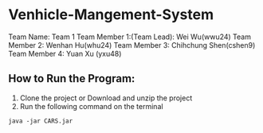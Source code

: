# Venhicle-Mangement-System

Team Name: Team 1
Team Member 1:(Team Lead): Wei Wu(wwu24)
Team Member 2: Wenhan Hu(whu24)
Team Member 3: Chihchung Shen(cshen9)
Team Member 4: Yuan Xu (yxu48)

## How to Run the Program:

1. Clone the project or Download and unzip the project
2. Run the following command on the terminal

```
java -jar CARS.jar
```

